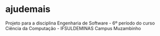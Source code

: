 # ajudemais

Projeto para a disciplina Engenharia de Software - 6º período do curso Ciência da Computação - IFSULDEMINAS Campus Muzambinho

